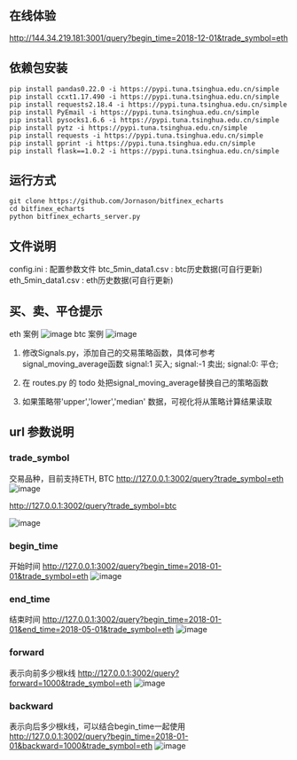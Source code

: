 
## 在线体验
http://144.34.219.181:3001/query?begin_time=2018-12-01&trade_symbol=eth

## 依赖包安装

```
pip install pandas0.22.0 -i https://pypi.tuna.tsinghua.edu.cn/simple
pip install ccxt1.17.490 -i https://pypi.tuna.tsinghua.edu.cn/simple
pip install requests2.18.4 -i https://pypi.tuna.tsinghua.edu.cn/simple
pip install PyEmail -i https://pypi.tuna.tsinghua.edu.cn/simple
pip install pysocks1.6.6 -i https://pypi.tuna.tsinghua.edu.cn/simple
pip install pytz -i https://pypi.tuna.tsinghua.edu.cn/simple
pip install requests -i https://pypi.tuna.tsinghua.edu.cn/simple
pip install pprint -i https://pypi.tuna.tsinghua.edu.cn/simple
pip install flask==1.0.2 -i https://pypi.tuna.tsinghua.edu.cn/simple
```

## 运行方式
```
git clone https://github.com/Jornason/bitfinex_echarts
cd bitfinex_echarts
python bitfinex_echarts_server.py
```




## 文件说明
config.ini : 配置参数文件
btc_5min_data1.csv : btc历史数据(可自行更新)
eth_5min_data1.csv : eth历史数据(可自行更新)

## 买、卖、平仓提示
eth 案例
![image](https://raw.githubusercontent.com/Jornason/bitfinex_echarts/master/images/buy_sell_eth.png)
btc 案例
![image](https://raw.githubusercontent.com/Jornason/bitfinex_echarts/master/images/buy_sell_btc.png)

1. 修改Signals.py，添加自己的交易策略函数，具体可参考signal_moving_average函数
signal:1    买入;
signal:-1   卖出;
signal:0:   平仓;

2. 在 routes.py 的 todo 处把signal_moving_average替换自己的策略函数

3. 如果策略带'upper','lower','median' 数据，可视化将从策略计算结果读取


## url 参数说明
### trade_symbol 
交易品种，目前支持ETH, BTC
http://127.0.0.1:3002/query?trade_symbol=eth
![image](https://raw.githubusercontent.com/Jornason/bitfinex_echarts/master/images/trade_symbol_eth.png)

http://127.0.0.1:3002/query?trade_symbol=btc

![image](https://raw.githubusercontent.com/Jornason/bitfinex_echarts/master/images/trade_symbol_btc.png)





### begin_time
开始时间
http://127.0.0.1:3002/query?begin_time=2018-01-01&trade_symbol=eth
![image](https://raw.githubusercontent.com/Jornason/bitfinex_echarts/master/images/begin_time.png)



### end_time
结束时间
http://127.0.0.1:3002/query?begin_time=2018-01-01&end_time=2018-05-01&trade_symbol=eth
![image](https://raw.githubusercontent.com/Jornason/bitfinex_echarts/master/images/end_time.png)


### forward

表示向前多少根k线
http://127.0.0.1:3002/query?forward=1000&trade_symbol=eth
![image](https://raw.githubusercontent.com/Jornason/bitfinex_echarts/master/images/forward.png)


### backward

表示向后多少根k线，可以结合begin_time一起使用
http://127.0.0.1:3002/query?begin_time=2018-01-01&backward=1000&trade_symbol=eth
![image](https://raw.githubusercontent.com/Jornason/bitfinex_echarts/master/images/backward.png)
